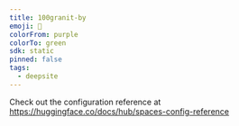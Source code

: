 ```yaml
---
title: 100granit-by
emoji: 🐳
colorFrom: purple
colorTo: green
sdk: static
pinned: false
tags:
  - deepsite
---
```


Check out the configuration reference at https://huggingface.co/docs/hub/spaces-config-reference
